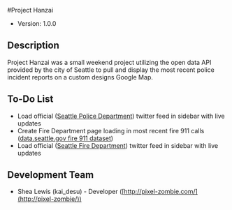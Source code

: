 #Project Hanzai

* Version: 1.0.0

## Description

Project Hanzai was a small weekend project utilizing the open data API provided by the city of Seattle to pull and display the most recent police incident reports on a custom designs Google Map.

## To-Do List
* Load official ([Seattle Police Department](https://twitter.com/SeattlePD)) twitter feed in sidebar with live updates
* Create Fire Department page loading in most recent fire 911 calls ([data.seattle.gov fire 911 dataset](https://data.seattle.gov/Public-Safety/Seattle-Real-Time-Fire-911-Calls/kzjm-xkqj))
* Load official ([Seattle Fire Department](https://twitter.com/SeattleFire)) twitter feed in sidebar with live updates 

## Development Team

* Shea Lewis (kai_desu) - Developer ([http://pixel-zombie.com/](http://pixel-zombie/))